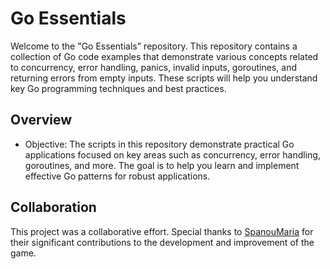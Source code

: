 # Go Essentials
Welcome to the "Go Essentials" repository. This repository contains a collection of Go code examples that demonstrate various concepts related to concurrency,
error handling, panics, invalid inputs, goroutines, and returning errors from empty inputs. These scripts will help you understand key Go programming techniques
and best practices.



## Overview
- Objective: The scripts in this repository demonstrate practical Go applications focused on key areas
  such as concurrency, error handling, goroutines, and more. The goal is to help you learn and implement
  effective Go patterns for robust applications.



## Collaboration
This project was a collaborative effort. Special thanks to [SpanouMaria](https://github.com/SpanouMaria) for their significant contributions to the development and improvement of the game.
